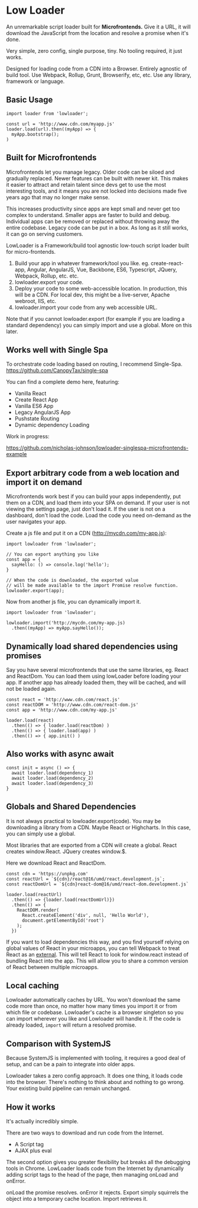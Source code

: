 # Low Loader

An unremarkable script loader built for **Microfrontends.** Give it a URL, it will download the JavaScript from the location and resolve a promise when it's done.

Very simple, zero config, single purpose, tiny. No tooling required, it just works.

Designed for loading code from a CDN into a Browser. Entirely agnostic of build tool. Use Webpack, Rollup, Grunt, Browserify, etc, etc. Use any library, framework or language.

## Basic Usage

    import loader from 'lowloader';

    const url = 'http://www.cdn.com/myapp.js'
    loader.load(url).then((myApp) => {
      myApp.bootstrap();
    )

## Built for Microfrontends

Microfrontends let you manage legacy. Older code can be siloed and gradually replaced. Newer features can be built with newer kit. This makes it easier to attract and retain talent since devs get to use the most interesting tools, and it means you are not locked into decisions made five years ago that may no longer make sense.

This increases productivity since apps are kept small and never get too complex to understand. Smaller apps are faster to build and debug. Individual apps can be removed or replaced without throwing away the entire codebase. Legacy code can be put in a box. As long as it still works, it can go on serving customers.

LowLoader is a Framework/build tool agnostic low-touch script loader built for micro-frontends.

1. Build your app in whatever framework/tool you like. eg. create-react-app, Angular, AngularJS, Vue, Backbone, ES6, Typescript, JQuery, Webpack, Rollup, etc. etc.
2. lowloader.export your code.
3. Deploy your code to some web-accessible location. In production, this will be a CDN. For local dev, this might be a live-server, Apache webroot, IIS, etc.
4. lowloader.import your code from any web accessible URL.

Note that if you cannot lowloader.export (for example if you are loading a standard dependency) you can simply import and use a global. More on this later.

## Works well with Single Spa

To orchestrate code loading based on routing, I recommend Single-Spa. https://github.com/CanopyTax/single-spa

You can find a complete demo here, featuring:

* Vanilla React
* Create React App
* Vanilla ES6 App
* Legacy AngularJS App
* Pushstate Routing
* Dynamic dependency Loading

Work in progress:

https://github.com/nicholas-johnson/lowloader-singlespa-microfrontends-example

## Export arbitrary code from a web location and import it on demand

Microfrontends work best if you can build your apps independently, put them on a CDN, and load them into your SPA on demand. If your user is not viewing the settings page, just don't load it. If the user is not on a dashboard, don't load the code. Load the code you need on-demand as the user navigates your app.

Create a js file and put it on a CDN (http://mycdn.com/my-app.js):

    import lowloader from 'lowloader';
    
    // You can export anything you like
    const app = {
      sayHello: () => console.log('hello');
    }
    
    // When the code is downloaded, the exported value 
    // will be made available to the import Promise resolve function.
    lowloader.export(app);

Now from another js file, you can dynamically import it.

    import lowloader from 'lowloader';

    lowloader.import('http://mycdn.com/my-app.js)
      .then((myApp) => myApp.sayHello());

## Dynamically load shared dependencies using promises

Say you have several microfrontends that use the same libraries, eg. React and ReactDom. You can load them using lowLoader before loading your app. If another app has already loaded them, they will be cached, and will not be loaded again.

    const react = 'http://www.cdn.com/react.js'
    const reactDOM = 'http://www.cdn.com/react-dom.js'
    const app = 'http://www.cdn.com/my-app.js'

    loader.load(react)
      .then(() => { loader.load(reactDom) )
      .then(() => { loader.load(app) )
      .then(() => { app.init() )

## Also works with async await

    const init = async () => {
      await loader.load(dependency_1)
      await loader.load(dependency_2)
      await loader.load(dependency_3)
    }

## Globals and Shared Dependencies

It is not always practical to lowloader.export(code). You may be downloading a library from a CDN. Maybe React or Highcharts. In this case, you can simply use a global.

Most libraries that are exported from a CDN will create a global. React creates window.React. JQuery creates window.$.

Here we download React and ReactDom.

    const cdn = 'https://unpkg.com'
    const reactUrl = `${cdn}/react@16/umd/react.development.js`;
    const reactDomUrl = `${cdn}react-dom@16/umd/react-dom.development.js`

    loader.load(reactUrl)
      .then(() => {loader.load(reactDomUrl)})
      .then(() => {
        ReactDOM.render(
          React.createElement('div', null, 'Hello World'),
          document.getElementById('root')
        );
      })

If you want to load dependencies this way, and you find yourself relying on global values of React in your microapps, you can tell Webpack to treat React as an [external](https://webpack.js.org/configuration/externals/). This will tell React to look for window.react instead of bundling React into the app. This will allow you to share a common version of React between multiple microapps.

## Local caching

Lowloader automatically caches by URL. You won't download the same code more than once, no matter how many times you import it or from which file or codebase. Lowloader's cache is a browser singleton so you can import wherever you like and Lowloader will handle it. If the code is already loaded, `import` will return a resolved promise.

## Comparison with SystemJS

Because SystemJS is implemented with tooling, it requires a good deal of setup, and can be a pain to integrate into older apps.

Lowloader takes a zero config approach. It does one thing, it loads code into the browser. There's nothing to think about and nothing to go wrong. Your existing build pipeline can remain unchanged.

## How it works

It's actually incredibly simple.

There are two ways to download and run code from the Internet.

- A Script tag
- AJAX plus eval

The second option gives you greater flexibility but breaks all the debugging tools in Chrome. LowLoader loads code from the Internet by dynamically adding script tags to the head of the page, then managing onLoad and onError.

onLoad the promise resolves. onError it rejects. Export simply squirrels the object into a temporary cache location. Import retrieves it.


